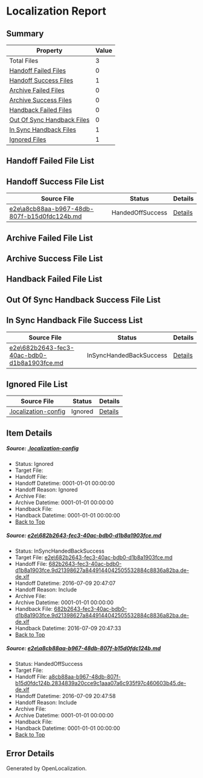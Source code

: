 # <a name='report-top'></a> Localization Report

## Summary
 Property | Value 
 -------- | ----- 
 Total Files | 3
[ Handoff Failed Files ](#handoff-failed-list)| 0
[ Handoff Success Files ](#handoff-success-list)| 1
[ Archive Failed Files ](#archive-failed-list)| 0
[ Archive Success Files ](#archive-success-list)| 0
[ Handback Failed Files ](#handback-failed-list)| 0
[ Out Of Sync Handback Files ](#outofsync-handback-success-list)| 0
[ In Sync Handback Files ](#insync-handback-success-list)| 1
[ Ignored Files ](#ignored-list)| 1

## <a name='handoff-failed-list'></a> Handoff Failed File List

## <a name='handoff-success-list'></a> Handoff Success File List
 Source File | Status | Details 
 ----------- | ------ | ------- 
 [e2e\a8cb88aa-b967-48db-807f-b15d0fdc124b.md](https://github.com/OpenLocalizationTestOrg/oltest/blob/fb2986de825ba4da1f704df4a42f2967a03cdf79/e2e/a8cb88aa-b967-48db-807f-b15d0fdc124b.md) | HandedOffSuccess | [Details](#698fcd9f906285872cf4fb1565330f1aa344b7fa2)

## <a name='archive-failed-list'></a> Archive Failed File List

## <a name='archive-success-list'></a> Archive Success File List

## <a name='handback-failed-list'></a> Handback Failed File List

## <a name='outofsync-handback-success-list'></a> Out Of Sync Handback Success File List

## <a name='insync-handback-success-list'></a> In Sync Handback File Success List
 Source File | Status | Details 
 ----------- | ------ | ------- 
 [e2e\682b2643-fec3-40ac-bdb0-d1b8a1903fce.md](https://github.com/OpenLocalizationTestOrg/oltest/blob/dd649b7a0aceb1e34deeb8ccf4c5028d2c5ac1cd/e2e/682b2643-fec3-40ac-bdb0-d1b8a1903fce.md) | InSyncHandedBackSuccess | [Details](#7ddf5196b3a31606fde0cff3cabd937339da99451)

## <a name='ignored-list'></a> Ignored File List
 Source File | Status | Details 
 ----------- | ------ | ------- 
 [.localization-config](https://github.com/OpenLocalizationTestOrg/oltest/blob/fb2986de825ba4da1f704df4a42f2967a03cdf79/.localization-config) | Ignored | [Details](#3d4f252ac210baf56311d7e97dcc2db10974dbd20)

## Item Details
##### <a name='3d4f252ac210baf56311d7e97dcc2db10974dbd20'></a> Source: [.localization-config](https://github.com/OpenLocalizationTestOrg/oltest/blob/fb2986de825ba4da1f704df4a42f2967a03cdf79/.localization-config)
* Status: Ignored
* Target File: 
* Handoff File: 
* Handoff Datetime: 0001-01-01 00:00:00
* Handoff Reason: Ignored
* Archive File: 
* Archive Datetime: 0001-01-01 00:00:00
* Handback File: 
* Handback Datetime: 0001-01-01 00:00:00
* [Back to Top](#report-top)

##### <a name='7ddf5196b3a31606fde0cff3cabd937339da99451'></a> Source: [e2e\682b2643-fec3-40ac-bdb0-d1b8a1903fce.md](https://github.com/OpenLocalizationTestOrg/oltest/blob/dd649b7a0aceb1e34deeb8ccf4c5028d2c5ac1cd/e2e/682b2643-fec3-40ac-bdb0-d1b8a1903fce.md)
* Status: InSyncHandedBackSuccess
* Target File: [e2e\682b2643-fec3-40ac-bdb0-d1b8a1903fce.md](https://github.com/OpenLocalizationTestOrg/oltest-dede-fly/blob/405dc04b2163dd38c5ee3e8eeffb95df2b369e3b/e2e/682b2643-fec3-40ac-bdb0-d1b8a1903fce.md)
* Handoff File: [682b2643-fec3-40ac-bdb0-d1b8a1903fce.9d21398627a8449144042505532884c8836a82ba.de-de.xlf](https://github.com/OpenLocalizationTestOrg/olhandoff-e2e/blob/7d20e46613dfa4b68d95b60b88d51b46687dca2e/ol-handoff/OpenLocalizationTestOrg/oltest-dede-fly/ci/ht/682b2643-fec3-40ac-bdb0-d1b8a1903fce.9d21398627a8449144042505532884c8836a82ba.de-de.xlf)
* Handoff Datetime: 2016-07-09 20:47:07
* Handoff Reason: Include
* Archive File: 
* Archive Datetime: 0001-01-01 00:00:00
* Handback File: [682b2643-fec3-40ac-bdb0-d1b8a1903fce.9d21398627a8449144042505532884c8836a82ba.de-de.xlf](https://github.com/OpenLocalizationTestOrg/olhandback-e2e/blob/6bb9745358c8afb63d87930c969e4bced4fe8234/ol-handback/OpenLocalizationTestOrg/oltest-dede-fly/ci/ht/682b2643-fec3-40ac-bdb0-d1b8a1903fce.9d21398627a8449144042505532884c8836a82ba.de-de.xlf)
* Handback Datetime: 2016-07-09 20:47:33
* [Back to Top](#report-top)

##### <a name='698fcd9f906285872cf4fb1565330f1aa344b7fa2'></a> Source: [e2e\a8cb88aa-b967-48db-807f-b15d0fdc124b.md](https://github.com/OpenLocalizationTestOrg/oltest/blob/fb2986de825ba4da1f704df4a42f2967a03cdf79/e2e/a8cb88aa-b967-48db-807f-b15d0fdc124b.md)
* Status: HandedOffSuccess
* Target File: 
* Handoff File: [a8cb88aa-b967-48db-807f-b15d0fdc124b.2834839a20cce9c1aaa07a6c935f97c460603b45.de-de.xlf](https://github.com/OpenLocalizationTestOrg/olhandoff-e2e/blob/67dfb1ed1716e0c129dce66ef09039878225b4f3/ol-handoff/OpenLocalizationTestOrg/oltest-dede-fly/ci/ht/a8cb88aa-b967-48db-807f-b15d0fdc124b.2834839a20cce9c1aaa07a6c935f97c460603b45.de-de.xlf)
* Handoff Datetime: 2016-07-09 20:47:58
* Handoff Reason: Include
* Archive File: 
* Archive Datetime: 0001-01-01 00:00:00
* Handback File: 
* Handback Datetime: 0001-01-01 00:00:00
* [Back to Top](#report-top)


## Error Details

Generated by OpenLocalization.
